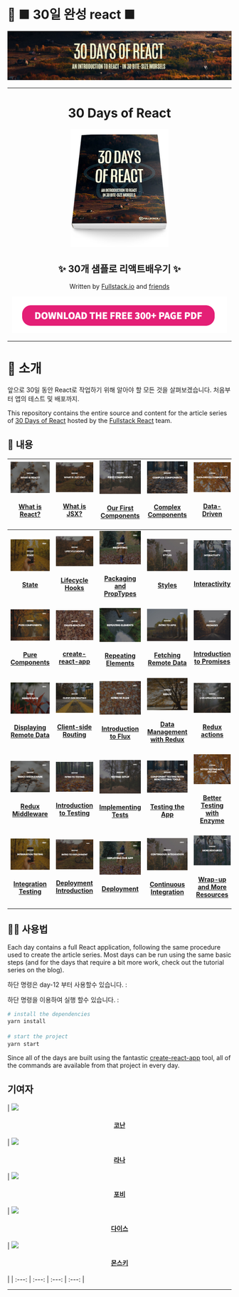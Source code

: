 # 🚀 ■ 30일 완성 react ■

<p align="center">
  <img src="./images\readme/30-days-of-react-header.jpg"/>
</p>
<hr />
<h1 align="center">
  30 Days of React
</h1>
<p align="center">
<img src="./images/readme/30-days-of-react-book-cover-2-as-book-220.png"/>
</p>
<h2 align="center">
  ✨ 30개 샘플로 리액트배우기 ✨
</h2>
<p align="center">
Written by <a href="https://fullstack.io">Fullstack.io</a> and <a href="#contributors">friends</a>
</p>
<p align="center">
<a href="https://app.monstercampaigns.com/c/opsh28ygz42xhvtlq4vd/">
<img src="./images/readme/download-the-pdf-button.png" width="484" height="83" />
</a>
</p>
<hr />

# 🚀 소개

앞으로 30일 동안 React로 작업하기 위해 알아야 할 모든 것을 살펴보겠습니다. 처음부터 앱의 테스트 및 배포까지.

This repository contains the entire source and content for the article series of [30 Days of React](https://www.fullstackreact.com/30-days-of-react) hosted by the [Fullstack React](https://www.fullstackreact.com/) team.

## 👀 내용

<!-- prettier-ignore -->
| <a href='./day-01'><img src='./day-01/cover.jpg' width='140px;' /></a><h4 align='center'><a href='./day-01'>What is React?</a><h4> | <a href='./day-02'><img src='./day-02/cover.jpg' width='140px;' /></a><h4 align='center'><a href='./day-02'>What is JSX?</a><h4> | <a href='./day-03'><img src='./day-03/cover.jpg' width='140px;' /></a><h4 align='center'><a href='./day-03'>Our First Components</a><h4> | <a href='./day-04'><img src='./day-04/cover.jpg' width='140px;' /></a><h4 align='center'><a href='./day-04'>Complex Components</a><h4> | <a href='./day-05'><img src='./day-05/cover.jpg' width='140px;' /></a><h4 align='center'><a href='./day-05'>Data-Driven</a><h4> |
| :---: | :---: | :---: | :---: | :---: |
| <a href='./day-06'><img src='./day-06/cover.jpg' width='140px;' /></a><h4 align='center'><a href='./day-06'>State</a><h4> | <a href='./day-07'><img src='./day-07/cover.jpg' width='140px;' /></a><h4 align='center'><a href='./day-07'>Lifecycle Hooks</a><h4> | <a href='./day-08'><img src='./day-08/cover.jpg' width='140px;' /></a><h4 align='center'><a href='./day-08'>Packaging and PropTypes</a><h4> | <a href='./day-09'><img src='./day-09/cover.jpg' width='140px;' /></a><h4 align='center'><a href='./day-09'>Styles</a><h4> | <a href='./day-10'><img src='./day-10/cover.jpg' width='140px;' /></a><h4 align='center'><a href='./day-10'>Interactivity</a><h4> |
| <a href='./day-11'><img src='./day-11/cover.jpg' width='140px;' /></a><h4 align='center'><a href='./day-11'>Pure Components</a><h4> | <a href='./day-12'><img src='./day-12/cover.jpg' width='140px;' /></a><h4 align='center'><a href='./day-12'>create-react-app</a><h4> | <a href='./day-13'><img src='./day-13/cover.jpg' width='140px;' /></a><h4 align='center'><a href='./day-13'>Repeating Elements</a><h4> | <a href='./day-14'><img src='./day-14/cover.jpg' width='140px;' /></a><h4 align='center'><a href='./day-14'>Fetching Remote Data</a><h4> | <a href='./day-15'><img src='./day-15/cover.jpg' width='140px;' /></a><h4 align='center'><a href='./day-15'>Introduction to Promises</a><h4> |
| <a href='./day-16'><img src='./day-16/cover.jpg' width='140px;' /></a><h4 align='center'><a href='./day-16'>Displaying Remote Data</a><h4> | <a href='./day-17'><img src='./day-17/cover.jpg' width='140px;' /></a><h4 align='center'><a href='./day-17'>Client-side Routing</a><h4> | <a href='./day-18'><img src='./day-18/cover.jpg' width='140px;' /></a><h4 align='center'><a href='./day-18'>Introduction to Flux</a><h4> | <a href='./day-19'><img src='./day-19/cover.jpg' width='140px;' /></a><h4 align='center'><a href='./day-19'>Data Management with Redux</a><h4> | <a href='./day-20'><img src='./day-20/cover.jpg' width='140px;' /></a><h4 align='center'><a href='./day-20'>Redux actions</a><h4> |
| <a href='./day-21'><img src='./day-21/cover.jpg' width='140px;' /></a><h4 align='center'><a href='./day-21'>Redux Middleware</a><h4> | <a href='./day-22'><img src='./day-22/cover.jpg' width='140px;' /></a><h4 align='center'><a href='./day-22'>Introduction to Testing</a><h4> | <a href='./day-23'><img src='./day-23/cover.jpg' width='140px;' /></a><h4 align='center'><a href='./day-23'>Implementing Tests</a><h4> | <a href='./day-24'><img src='./day-24/cover.jpg' width='140px;' /></a><h4 align='center'><a href='./day-24'>Testing the App</a><h4> | <a href='./day-25'><img src='./day-25/cover.jpg' width='140px;' /></a><h4 align='center'><a href='./day-25'>Better Testing with Enzyme</a><h4> |
| <a href='./day-26'><img src='./day-26/cover.jpg' width='140px;' /></a><h4 align='center'><a href='./day-26'>Integration Testing</a><h4> | <a href='./day-27'><img src='./day-27/cover.jpg' width='140px;' /></a><h4 align='center'><a href='./day-27'>Deployment Introduction</a><h4> | <a href='./day-28'><img src='./day-28/cover.jpg' width='140px;' /></a><h4 align='center'><a href='./day-28'>Deployment</a><h4> | <a href='./day-29'><img src='./day-29/cover.jpg' width='140px;' /></a><h4 align='center'><a href='./day-29'>Continuous Integration</a><h4> | <a href='./day-30'><img src='./day-30/cover.jpg' width='140px;' /></a><h4 align='center'><a href='./day-30'>Wrap-up and More Resources</a><h4> |

## 👩‍🏫 사용법

Each day contains a full React application, following the same procedure used to create the article series. Most days can be run using the same basic steps (and for the days that require a bit more work, check out the tutorial series on the blog).

하단 명령은 day-12 부터 사용할수 있습니다. :

하단 명령을 이용하여 실행 할수 있습니다. :

```bash
# install the dependencies
yarn install

# start the project
yarn start
```

Since all of the days are built using the fantastic [create-react-app](https://github.com/facebookincubator/create-react-app) tool, all of the commands are available from that project in every day.

## 기여자

<!-- ALL-CONTRIBUTORS-LIST:START - Do not remove or modify this section -->
<!-- prettier-ignore -->
| <a href='http://willcodeforfoo.com'><img src='https://avatars1.githubusercontent.com/u/529?v=4' width='140px;'/><h4 align='center'><a href='http://willcodeforfoo.com'>코난</a></h4> | <a href='https://newline.co'><img src='https://avatars2.githubusercontent.com/u/4318?v=4' width='140px;'/><h4 align='center'><a href='https://newline.co'>라나</a></h4> | <a href='https://codepen.io/PeterHYChan/'><img src='https://avatars3.githubusercontent.com/u/32804449?v=4' width='140px;'/><h4 align='center'><a href='https://codepen.io/PeterHYChan/'>포비</a></h4> | <a href='https://github.com/harms280'><img src='https://avatars2.githubusercontent.com/u/10542951?v=4' width='140px;'/><h4 align='center'><a href='https://github.com/harms280'>다이스</a></h4> | <a href='https://github.com/harms280'><img src='https://avatars2.githubusercontent.com/u/10542951?v=4' width='140px;'/><h4 align='center'><a href='https://github.com/harms280'>몬스키</a></h4> |
| :---: | :---: | :---: | :---: |
<!-- ALL-CONTRIBUTORS-LIST:END -->

---


<div style="clear:both"></div>
